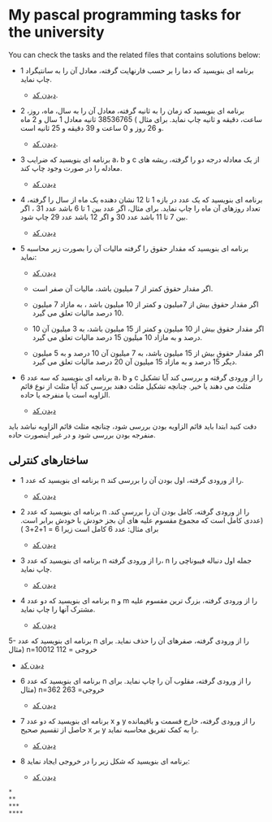 # My pascal programming tasks for the university

You can check the tasks and the related files that contains solutions below:

- 1 برنامه ای بنویسید که دما را بر حسب فارنهایت گرفته، معادل آن را به سانتیگراد چاپ نماید.

  - [دیدن کد](./if-statements/calculate-centigerade.pas).

- 2 برنامه ای بنویسید که زمان را به ثانیه گرفته، معادل آن را به سال، ماه، روز، ساعت، دقیقه و ثانیه چاپ نماید. برای مثال ) 38536765 ثانیه معادل 1 سال و 2 ماه و 26 روز و 0 ساعت و 39 دقیقه و 25 ثانیه است.

  - [دیدن کد](./if-statements/calculate-seconds.pas).

- 3 برنامه ای بنویسید که ضرایب a، b و c از یک معادله درجه دو را گرفته، ریشه های معادله را در صورت وجود چاپ کند.

  - [دیدن کد](./if-statements/calculate-darage2-roots.pas)

- 4 برنامه ای بنویسید که یک عدد در بازه 1 تا 12 نشان دهنده یک ماه از سال را گرفته، تعداد روزهای آن ماه را چاپ نماید. برای مثال، اگر عدد بین 1 تا 6 باشد عدد 31 ، اگر بین 7 تا 11 باشد عدد 30 و اگر 12 باشد عدد 29 چاپ شود.

  - [دیدن کد](./if-statements/calculate-days-in-month.pas)

- 5 برنامه ای بنویسید که مقدار حقوق را گرفته مالیات آن را بصورت زیر محاسبه نماید:

  - [دیدن کد](./if-statements/calculate-tax-on-salary.pas)

  - اگر مقدار حقوق کمتر از 7 میلیون باشد، مالیات آن صفر است.

  - اگر مقدار حقوق بیش از 7میلیون و کمتر از 10 میلیون باشد ، به مازاد 7 میلیون 10 درصد مالیات تعلق می گیرد.

  - اگر مقدار حقوق بیش از 10 میلیون و کمتر از 15 میلیون باشد، به 3 میلیون آن 10 درصد و به مازاد 10 میلیون 15 درصد مالیات تعلق می گیرد.

  - اگر مقدار حقوق بیش از 15 میلیون باشد، به 7 میلیون آن 10 درصد و به 5 میلیون دیگر 15 درصد و به مازاد 15 میلیون آن 20 درصد مالیات تعلق می گیرد.

- 6 برنامه ای بنویسید که سه عدد a، b و c را از ورودی گرفته و بررسی کند آیا تشکیل مثلث می دهند یا خیر. چنانچه تشکیل مثلث دهند بررسی کند آیا مثلث از نوع قائم الزاویه است یا منفرجه یا حاده.
  - [دیدن کد](./if-statements/calculate-triangle-type.pas)

دقت کنید ابتدا باید قائم الزاویه بودن بررسی شود، چنانچه مثلث قائم الزاویه نباشد باید منفرجه بودن بررسی شود و در غیر اینصورت حاده.

## ساختارهای کنترلی

- 1 برنامه ای بنویسید که عدد n را از ورودی گرفته، اول بودن آن را بررسی کند.

  - [دیدن کد](./controlling-structure/check-prime-number.pas)

- 2 برنامه ای بنویسید که عدد n را از ورودی گرفته، کامل بودن آن را بررسی کند. (عددی کامل است که مجموع مقسوم علیه های آن بجز خودش با خودش برابر است. برای مثال: عدد 6 کامل است زیرا 6 = 1+2+3 )

  - [دیدن کد](./controlling-structure/check-perfect-number.pas)

- 3 برنامه ای بنویسید که عدد n را از ورودی گرفته، n جمله اول دنباله فیبوناچی را چاپ نماید.

  - [دیدن کد](./controlling-structure/fibonacci.pas)

- 4 برنامه ای بنویسید که دو عدد n و m را از ورودی گرفته، بزرگ ترین مقسوم علیه مشترک آنها را چاپ نماید.
  - [دیدن کد](./controlling-structure/GCD.pas)

5- برنامه ای بنویسید که عدد n را از ورودی گرفته، صفرهای آن را حذف نماید. برای مثال) n=10012 خروجی = 112

- [دیدن کد](./controlling-structure/remove-zero.pas)

- 6 برنامه ای بنویسید که عدد n را از ورودی گرفته، مقلوب آن را چاپ نماید. برای مثال) n=362 خروجی= 263

  - [دیدن کد](./controlling-structure/reverse-number.pas)

- 7 برنامه ای بنویسید که دو عدد x و y را از ورودی گرفته، خارج قسمت و باقیمانده حاصل از تقسیم صحیح x بر y را به کمک تفریق محاسبه نماید.

  - [دیدن کد](./controlling-structure/devision.pas)

- 8 برنامه ای بنویسید که شکل زیر را در خروجی ایجاد نماید:
  - [دیدن کد](./controlling-structure/stars-print.pas)

```
*
**
***
****
```
